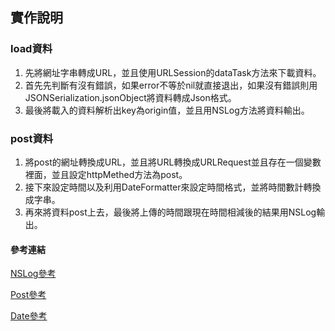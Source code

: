 ## 實作說明
### load資料
1. 先將網址字串轉成URL，並且使用URLSession的dataTask方法來下載資料。
2. 首先先判斷有沒有錯誤，如果error不等於nil就直接退出，如果沒有錯誤則用JSONSerialization.jsonObject將資料轉成Json格式。
3. 最後將載入的資料解析出key為origin值，並且用NSLog方法將資料輸出。

### post資料
1. 將post的網址轉換成URL，並且將URL轉換成URLRequest並且存在一個變數裡面，並且設定httpMethed方法為post。
2. 接下來設定時間以及利用DateFormatter來設定時間格式，並將時間數計轉換成字串。
3. 再來將資料post上去，最後將上傳的時間跟現在時間相減後的結果用NSLog輸出。


#### 參考連結
[NSLog參考](http://fecbob.pixnet.net/blog/post/35707407-nslog%E8%BC%B8%E5%87%BA%E6%A0%BC%E5%BC%8F)

[Post參考](http://stackoverflow.com/questions/26364914/http-request-in-swift-with-post-method)

[Date參考](http://www.jianshu.com/p/a6275cc54e04)

